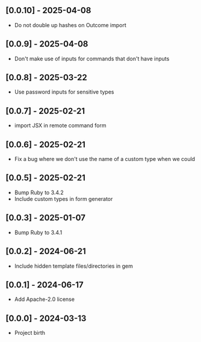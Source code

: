 ## [0.0.10] - 2025-04-08

- Do not double up hashes on Outcome import

## [0.0.9] - 2025-04-08

- Don't make use of inputs for commands that don't have inputs

## [0.0.8] - 2025-03-22

- Use password inputs for sensitive types

## [0.0.7] - 2025-02-21

- import JSX in remote command form

## [0.0.6] - 2025-02-21

- Fix a bug where we don't use the name of a custom type when we could

## [0.0.5] - 2025-02-21

- Bump Ruby to 3.4.2
- Include custom types in form generator

## [0.0.3] - 2025-01-07

- Bump Ruby to 3.4.1

## [0.0.2] - 2024-06-21

- Include hidden template files/directories in gem

## [0.0.1] - 2024-06-17

- Add Apache-2.0 license

## [0.0.0] - 2024-03-13

- Project birth
